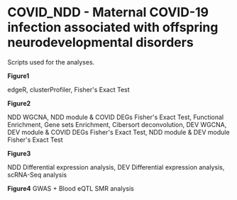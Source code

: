 # COVID_NDD - Maternal COVID-19 infection associated with offspring neurodevelopmental disorders
Scripts used for the analyses.

__Figure1__


edgeR, clusterProfiler, Fisher's Exact Test

__Figure2__


NDD WGCNA, NDD module & COVID DEGs Fisher's Exact Test, Functional Enrichment, Gene sets Enrichment, Cibersort deconvolution, DEV WGCNA, DEV module & COVID DEGs Fisher's Exact Test, NDD module & DEV module Fisher's Exact Test  

__Figure3__

NDD Differential expression analysis, DEV Differential expression analysis, scRNA-Seq analysis

__Figure4__
GWAS + Blood eQTL SMR analysis

